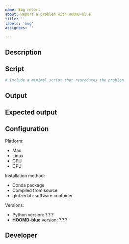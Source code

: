 ```yaml
---
name: Bug report
about: Report a problem with HOOMD-blue
title: ''
labels: 'bug'
assignees: ''

---
```


## Description

<!-- Describe the problem. -->

## Script

```python
# Include a minimal script that reproduces the problem

```

<!-- Attach any input files needed to execute the script. -->

## Output

<!-- What output did you get? -->

## Expected output

<!-- What output did you expect? -->

## Configuration

<!-- What is your system configuration? -->

<!-- Remove items that do not apply. -->

Platform:
- Mac
- Linux
- GPU
- CPU

Installation method:
- Conda package
- Compiled from source
- glotzerlab-software container

<!-- What software versions do you have? -->

Versions:
- Python version: ?.?.?
- **HOOMD-blue** version: ?.?.?

## Developer

<!-- Are you able to fix this bug for the benefit of the HOOMD-blue user community? -->
